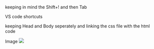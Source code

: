 keeping in mind the Shift+! and then Tab

VS code shortcuts 

keeping Head and Body seperately and linking the css file with the html code 
<link rel="stylesheet" href="Link to the css file">

Image 
<img src="image.png" width="" height="">
